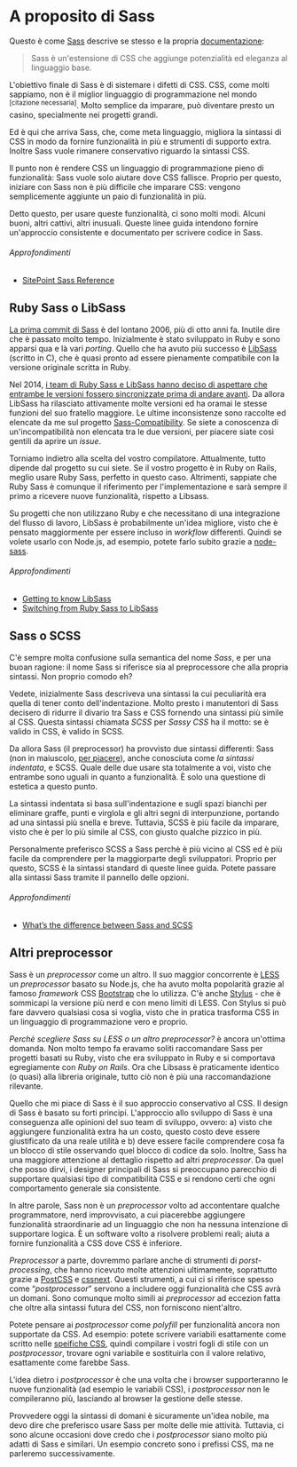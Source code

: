 
# A proposito di Sass

Questo è come [Sass](http://sass-lang.com) descrive se stesso e la propria [documentazione](http://sass-lang.com/documentation/file.SASS_REFERENCE.html):

> Sass è un'estensione di CSS che aggiunge potenzialità ed eleganza al linguaggio base.

L'obiettivo finale di Sass è di sistemare i difetti di CSS. CSS, come molti sappiamo, non è il miglior linguaggio di programmazione nel mondo <sup>[citazione necessaria]</sup>. Molto semplice da imparare, può diventare presto un casino, specialmente nei progetti grandi.

Ed è qui che arriva Sass, che, come meta linguaggio, migliora la sintassi di CSS in modo da fornire funzionalità in più e strumenti di supporto extra. Inoltre Sass vuole rimanere conservativo riguardo la sintassi CSS.

Il punto non è rendere CSS un linguaggio di programmazione pieno di funzionalità: Sass vuole solo aiutare dove CSS fallisce. Proprio per questo, iniziare con Sass non è più difficile che imparare CSS: vengono semplicemente aggiunte un paio di funzionalità in più.

Detto questo, per usare queste funzionalità, ci sono molti modi. Alcuni buoni, altri cattivi, altri inusuali. Queste linee guida intendono fornire un'approccio consistente e documentato per scrivere codice in Sass.

###### Approfondimenti

* [SitePoint Sass Reference](http://sitepoint.com/sass-reference/)

## Ruby Sass o LibSass

[La prima commit di Sass](https://github.com/hcatlin/sass/commit/fa5048ba405619273e474a50400c7243fbff54fe) è del lontano 2006, più di otto anni fa. Inutile dire che è passato molto tempo. Inizialmente è stato sviluppato in Ruby e sono apparsi qua e là vari _porting_. Quello che ha avuto più successo è [LibSass](https://github.com/sass/libsass) (scritto in C), che è quasi pronto ad essere pienamente compatibile con la versione originale scritta in Ruby.

Nel 2014, [i team di Ruby Sass e LibSass hanno deciso di aspettare che entrambe le versioni fossero sincronizzate prima di andare avanti](https://github.com/sass/libsass/wiki/The-LibSass-Compatibility-Plan). Da allora LibSass ha rilasciato attivamente molte versioni ed ha oramai le stesse funzioni del suo fratello maggiore. Le ultime inconsistenze sono raccolte ed elencate da me sul progetto [Sass-Compatibility](http://sass-compatibility.github.io). Se siete a conoscenza di un'incompatibilità non elencata tra le due versioni, per piacere siate così gentili da aprire un _issue_.

Torniamo indietro alla scelta del vostro compilatore. Attualmente, tutto dipende dal progetto su cui siete. Se il vostro progetto è in Ruby on Rails, meglio usare Ruby Sass, perfetto in questo caso. Altrimenti, sappiate che Ruby Sass è comunque il riferimento per l'implementazione e sarà sempre il primo a ricevere nuove funzionalità, rispetto a Libsass.


Su progetti che non utilizzano Ruby e che necessitano di una integrazione del flusso di lavoro, LibSass è probabilmente un'idea migliore, visto che è pensato maggiormente per essere incluso in _workflow_ differenti. Quindi se volete usarlo con Node.js, ad esempio, potete farlo subito grazie a [node-sass](https://github.com/sass/node-sass).

###### Approfondimenti

* [Getting to know LibSass](http://webdesign.tutsplus.com/articles/getting-to-know-libsass--cms-23114)
* [Switching from Ruby Sass to LibSass](http://www.sitepoint.com/switching-ruby-sass-libsass/)

## Sass o SCSS

C'è sempre molta confusione sulla semantica del nome *Sass*, e per una buoan ragione: il nome Sass si riferisce sia al preprocessore che alla propria sintassi. Non proprio comodo eh?

Vedete, inizialmente Sass descriveva una sintassi la cui peculiarità era quella di tener conto dell'indentazione. Molto presto i manutentori di Sass decisero di ridurre il divario tra Sass e CSS fornendo una sintassi più simile al CSS. Questa sintassi chiamata *SCSS* per *Sassy CSS* ha il motto: se è valido in CSS, è valido in SCSS.

Da allora Sass (il preprocessor) ha provvisto due sintassi differenti: Sass (non in maiuscolo, [per piacere](http://sassnotsass.com)), anche conosciuta come *la sintassi indentata*, e SCSS. Quale delle due usare sta totalmente a voi, visto che entrambe sono uguali in quanto a funzionalità. È solo una questione di estetica a questo punto.

La sintassi indentata si basa sull'indentazione e sugli spazi bianchi per eliminare graffe, punti e virglola e gli altri segni di interpunzione, portando ad una sintassi più snella e breve. Tuttavia, SCSS è più facile da imparare, visto che è per lo più simile al CSS, con giusto qualche pizzico in più.

<p>Personalmente preferisco SCSS a Sass perchè è più vicino al CSS ed è più facile da comprendere per la maggiorparte degli sviluppatori. Proprio per questo, SCSS è la sintassi standard di queste linee guida. Potete passare alla sintassi Sass tramite il <label for="aside-toggle" class="link-like">pannello delle opzioni</label>.</p>

###### Approfondimenti

* [What’s the difference between Sass and SCSS](http://www.sitepoint.com/whats-difference-sass-scss/)

## Altri preprocessor

Sass è un _preprocessor_ come un altro. Il suo maggior concorrente è [LESS](http://lesscss.org/) un _preprocessor_ basato su Node.js, che ha avuto molta popolarità grazie al famoso _framework_ CSS [Bootstrap](http://getbootstrap.com/) che lo utilizza. C'è anche [Stylus](http://learnboost.github.io/stylus/) - che è sommicapi la versione più nerd e con meno limiti di LESS. Con Stylus si può fare davvero qualsiasi cosa si voglia, visto che in pratica trasforma CSS in un linguaggio di programmazione vero e proprio.

*Perchè scegliere Sass su LESS o un altro _preprocessor_?* è ancora un'ottima domanda. Non molto tempo fa eravamo soliti raccomandare Sass per progetti basati su Ruby, visto che era sviluppato in Ruby e si comportava egregiamente con _Ruby on Rails_. Ora che Libsass è praticamente identico (o quasi) alla libreria originale, tutto ciò non è più una raccomandazione rilevante.

Quello che mi piace di Sass è il suo approccio conservativo al CSS. Il design di Sass è basato su forti principi. L'approccio allo sviluppo di Sass è una conseguenza alle opinioni del suo team di sviluppo, ovvero: a) visto che aggiungere funzionalità extra ha un costo, questo costo deve essere giustificato da una reale utilità e b) deve essere facile comprendere cosa fa un blocco di stile osservando quel blocco di codice da solo.
Inoltre, Sass ha una maggiore attenzione al dettaglio rispetto ad altri _preprocessor_. Da quel che posso dirvi, i designer principali di Sass si preoccupano parecchio di supportare qualsiasi tipo di compatibilità CSS e si rendono certi che ogni comportamento generale sia consistente.

In altre parole, Sass non è un _preprocessor_ volto ad accontentare qualche programmatore, nerd improvvisato, a cui piacerebbe aggiungere funzionalità straordinarie ad un linguaggio che non ha nessuna intenzione di supportare logica. È un software volto a risolvere problemi reali; aiuta a fornire funzionalità a CSS dove CSS è inferiore.

_Preprocessor_ a parte, dovremmo parlare anche di strumenti di _porst-processing_, che hanno ricevuto molte attenzioni ultimamente, soprattutto grazie a [PostCSS](https://github.com/postcss/postcss) e [cssnext](https://cssnext.github.io/). Questi strumenti, a cui ci si riferisce spesso come “_postprocessor_” servono a includere oggi funzionalità che CSS avrà un domani. Sono comunque molto simili ai _preprocessor_ ad eccezion fatta che oltre alla sintassi futura del CSS, non forniscono nient'altro.

Potete pensare ai _postprocessor_ come _polyfill_ per funzionalità ancora non supportate da CSS. Ad esempio: potete scrivere variabili esattamente come scritto nelle [speifiche CSS](http://dev.w3.org/csswg/css-variables/), quindi compilare i vostri fogli di stile con un _postprocessor_, trovare ogni variabile e sostituirla con il valore relativo, esattamente come farebbe Sass.

L'idea dietro i _postprocessor_ è che una volta che i browser supporteranno le nuove funzionalità (ad esempio le variabili CSS), i _postprocessor_ non le compileranno più, lasciando al browser la gestione delle stesse.

Provvedere oggi la sintassi di domani è sicuramente un'idea nobile, ma devo dire che preferisco usare Sass per molte delle mie attività. Tuttavia, ci sono alcune occasioni dove credo che i _postprocessor_ siano molto più adatti di Sass e similari. Un esempio concreto sono i prefissi CSS, ma ne parleremo successivamente.
